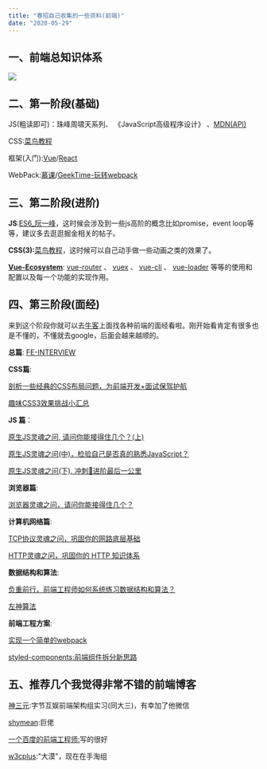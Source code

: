 ```yaml
---
title: "春招自己收集的一些资料(前端)"
date: "2020-05-29"
---
```


## 一、前端总知识体系

![](https://user-gold-cdn.xitu.io/2020/3/28/1711ed6777afd723?imageslim)

## 二、第一阶段(基础)

JS(粗读即可)：珠峰周啸天系列、 《JavaScript高级程序设计》 、[MDN(API)](https://developer.mozilla.org/en-US/)

CSS:[菜鸟教程](https://www.runoob.com/css/css-tutorial.html)

框架(入门):[Vue](https://vuejs.org/)/[React](https://reactjs.org/)

WebPack:[慕课](https://coding.imooc.com/class/316.html)/[GeekTime-玩转webpack](https://time.geekbang.org/course/intro/190)

## 三、第二阶段(进阶)

**JS**:[ES6\_阮一峰](https://es6.ruanyifeng.com/)，这时候会涉及到一些js高阶的概念比如promise，event loop等等，建议多去逛逛掘金相关的帖子。

**CSS(3):**[菜鸟教程](https://www.runoob.com/css3/css3-tutorial.html)，这时候可以自己动手做一些动画之类的效果了。

[**Vue-Ecosystem**](https://github.com/vuejs/vue): [vue-router](https://github.com/vuejs/vue-router) 、 [vuex](https://github.com/vuejs/vuex) 、 [vue-cli](https://github.com/vuejs/vue-cli) 、 [vue-loader](https://github.com/vuejs/vue-loader) 等等的使用和配置以及每一个功能的实现作用。

## 四、第三阶段(面经)

来到这个阶段你就可以去[牛客](https://www.nowcoder.com/discuss/tag/644)上面找各种前端的面经看啦。刚开始看肯定有很多也是不懂的，不懂就去google，后面会越来越顺的。

**总篇**: [FE-INTERVIEW](https://blog.poetries.top/FE-Interview-Questions/)

**CSS篇**:

[剖析一些经典的CSS布局问题，为前端开发+面试保驾护航](https://juejin.im/post/5da282015188257d2a1c9e1d)

[趣味CSS3效果挑战小汇总](https://juejin.im/post/5d3810fd6fb9a07ed13716d9)

**JS 篇**：

[原生JS灵魂之问, 请问你能接得住几个？(上)](https://juejin.im/post/5dac5d82e51d45249850cd20)

[原生JS灵魂之问(中)，检验自己是否真的熟悉JavaScript？](https://juejin.im/post/5dbebbfa51882524c507fddb)

[原生JS灵魂之问(下), 冲刺🚀进阶最后一公里](https://juejin.im/post/5dd8b3a851882572f56b578f)

**浏览器篇**:

[浏览器灵魂之问，请问你能接得住几个？](https://juejin.im/post/5df5bcea6fb9a016091def69)

**计算机网络篇**:

[TCP协议灵魂之问，巩固你的网路底层基础](https://juejin.im/post/5e527c58e51d4526c654bf41)

[HTTP灵魂之问，巩固你的 HTTP 知识体系](https://juejin.im/post/5e76bd516fb9a07cce750746)

**数据结构和算法**:

[负重前行，前端工程师如何系统练习数据结构和算法？](https://juejin.im/post/5e2f88156fb9a02fdd38a184)

[左神算法](https://zhenganwen.top/posts/d162ff6c/)

**前端工程方案**:

[实现一个简单的webpack](https://juejin.im/post/5cf24bed6fb9a07ee566069c)

[styled-components:前端组件拆分新思路](https://juejin.im/post/5d1ae68fe51d454f7230255d)

## 五、推荐几个我觉得非常不错的前端博客

[神三元](https://juejin.im/user/5c45ddf06fb9a04a006f5491/posts):字节互娱前端架构组实习(同大三)，有幸加了他微信

[shymean](https://www.shymean.com/):巨佬

[一个百度的前端工程师:](http://qingbob.com/)写的很好

[w3cplus](https://www.w3cplus.com/):"大漠"，现在在手淘组
